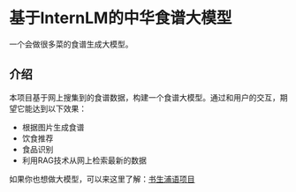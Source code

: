 # 基于InternLM的中华食谱大模型
一个会做很多菜的食谱生成大模型。
## 介绍
本项目基于网上搜集到的食谱数据，构建一个食谱大模型。通过和用户的交互，期望它能达到以下效果：
- 根据图片生成食谱
- 饮食推荐
- 食品识别
- 利用RAG技术从网上检索最新的数据

如果你也想做大模型，可以来这里了解：[书生浦语项目](https://github.com/InternLM/Tutorial)

